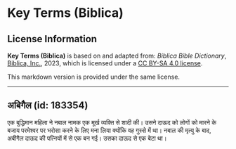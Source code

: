 # Key Terms (Biblica)

## License Information

**Key Terms (Biblica)** is based on and adapted from: _Biblica Bible Dictionary_, [Biblica, Inc.](https://www.biblica.com/), 2023, which is licensed under a [CC BY-SA 4.0 license](https://creativecommons.org/licenses/by-sa/4.0/legalcode.en).

This markdown version is provided under the same license.



--------------------------------

## अबिगैल (id: 183354)

एक बुद्धिमान महिला ने नबाल नामक एक मूर्ख व्यक्ति से शादी की। उसने दाऊद को लोगों को मारने के बजाय परमेश्वर पर भरोसा करने के लिए मना लिया क्योंकि वह गुस्से में था। नबाल की मृत्यु के बाद, अबीगैल दाऊद की पत्नियों में से एक बन गई। उसका दाऊद से एक बेटा था।


